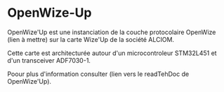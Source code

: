 # OpenWize-Up

OpenWize'Up est une instanciation de la couche protocolaire OpenWize (lien à mettre) sur la carte Wize'Up de la société ALCIOM.

Cette carte est architecturée autour d'un microcontroleur STM32L451 et d'un transceiver ADF7030-1.

Poour plus d'information consulter (lien vers le readTehDoc de OpenWize'Up).